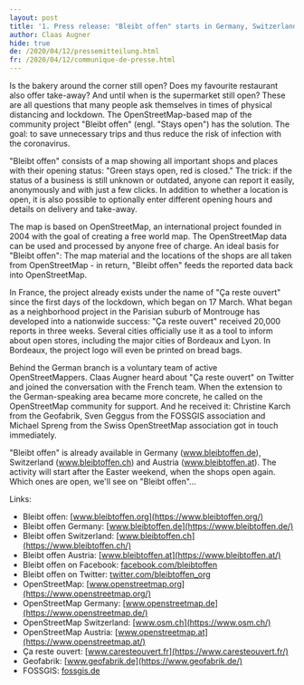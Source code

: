 ```yaml
---
layout: post
title: '1. Press release: "Bleibt offen" starts in Germany, Switzerland and Austria – the collaborative map of all shops still open during lockdown'
author: Claas Augner
hide: true
de: /2020/04/12/pressemitteilung.html
fr: /2020/04/12/communique-de-presse.html
---
```


Is the bakery around the corner still open? Does my favourite restaurant also offer take-away? And until when is the supermarket still open? These are all questions that many people ask themselves in times of physical distancing and lockdown. The OpenStreetMap-based map of the community project "Bleibt offen" (engl. "Stays open") has the solution. The goal: to save unnecessary trips and thus reduce the risk of infection with the coronavirus.

"Bleibt offen" consists of a map showing all important shops and places with their opening status: "Green stays open, red is closed." The trick: if the status of a business is still unknown or outdated, anyone can report it easily, anonymously and with just a few clicks. In addition to whether a location is open, it is also possible to optionally enter different opening hours and details on delivery and take-away.

The map is based on OpenStreetMap, an international project founded in 2004 with the goal of creating a free world map. The OpenStreetMap data can be used and processed by anyone free of charge. An ideal basis for "Bleibt offen": The map material and the locations of the shops are all taken from OpenStreetMap - in return, "Bleibt offen" feeds the reported data back into OpenStreetMap.

In France, the project already exists under the name of "Ça reste ouvert" since the first days of the lockdown, which began on 17 March. What began as a neighborhood project in the Parisian suburb of Montrouge has developed into a nationwide success: "Ça reste ouvert" received 20,000 reports in three weeks. Several cities officially use it as a tool to inform about open stores, including the major cities of Bordeaux and Lyon. In Bordeaux, the project logo will even be printed on bread bags.

Behind the German branch is a voluntary team of active OpenStreetMappers. Claas Augner heard about "Ça reste ouvert" on Twitter and joined the conversation with the French team. When the extension to the German-speaking area became more concrete, he called on the OpenStreetMap community for support. And he received it: Christine Karch from the Geofabrik, Sven Geggus from the FOSSGIS association and Michael Spreng from the Swiss OpenStreetMap association got in touch immediately.

"Bleibt offen" is already available in Germany (www.bleibtoffen.de), Switzerland (www.bleibtoffen.ch) and Austria (www.bleibtoffen.at). The activity will start after the Easter weekend, when the shops open again. Which ones are open, we'll see on "Bleibt offen"...

Links:
* Bleibt offen: [www.bleibtoffen.org](https://www.bleibtoffen.org/)
* Bleibt offen Germany: [www.bleibtoffen.de](https://www.bleibtoffen.de/)
* Bleibt offen Switzerland: [www.bleibtoffen.ch](https://www.bleibtoffen.ch/)
* Bleibt offen Austria: [www.bleibtoffen.at](https://www.bleibtoffen.at/)
* Bleibt offen on Facebook: [facebook.com/bleibtoffen](https://www.facebook.com/bleibtoffen)
* Bleibt offen on Twitter: [twitter.com/bleibtoffen_org](https://www.twitter.com/bleibtoffen_org)
* OpenStreetMap: [www.openstreetmap.org](https://www.openstreetmap.org/)
* OpenStreetMap Germany: [www.openstreetmap.de](https://www.openstreetmap.de/)
* OpenStreetMap Switzerland: [www.osm.ch](https://www.osm.ch/)
* OpenStreetMap Austria: [www.openstreetmap.at](https://www.openstreetmap.at/)
* Ça reste ouvert: [www.caresteouvert.fr](https://www.caresteouvert.fr/)
* Geofabrik: [www.geofabrik.de](https://www.geofabrik.de/)
* FOSSGIS: [fossgis.de](https://fossgis.de/)